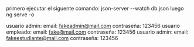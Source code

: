 primero ejecutar el siguente comando:
json-server --watch db.json
luego ng serve -o

usuario admin:
email: fakeadmin@mail.com
contraseña: 123456
usuario empleado:
email: fake@mail.com
contraseña: 123456
usuario admin:
email: fakeestudiante@mail.com
contraseña: 123456